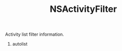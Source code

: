 ﻿---
uid: crmscript_ref_NSActivityFilter
title: NSActivityFilter
intellisense: Void.NSActivityFilter
keywords: NSActivityFilter
so.topic: reference
---

Activity list filter information.

1. autolist 


